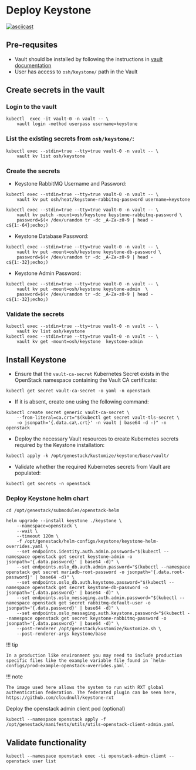 # Deploy Keystone

[![asciicast](https://asciinema.org/a/629802.svg)](https://asciinema.org/a/629802)

## Pre-requsites

- Vault should be installed by following the instructions in [vault documentation](https://docs.rackspacecloud.com/vault/)
- User has access to `osh/keystone/` path in the Vault

## Create secrets in the vault

### Login to the vault

``` shell
kubectl  exec -it vault-0 -n vault -- \
    vault login -method userpass username=keystone
```

### List the existing secrets from `osh/keystone/`:

``` shell
kubectl exec --stdin=true --tty=true vault-0 -n vault -- \
    vault kv list osh/keystone
```

### Create the secrets

- Keystone RabbitMQ Username and Password:

``` shell
kubectl exec --stdin=true --tty=true vault-0 -n vault -- \
    vault kv put osh/heat/keystone-rabbitmq-password username=keystone

kubectl exec --stdin=true --tty=true vault-0 -n vault -- \
    vault kv patch -mount=osh/keystone keystone-rabbitmq-password \
    password=$(< /dev/urandom tr -dc _A-Za-z0-9 | head -c${1:-64};echo;)
```

- Keystone Database Password:

``` shell
kubectl exec --stdin=true --tty=true vault-0 -n vault -- \
    vault kv put -mount=osh/keystone keystone-db-password \
    password=$(< /dev/urandom tr -dc _A-Za-z0-9 | head -c${1:-32};echo;)
```

- Keystone Admin Password:

``` shell
kubectl exec --stdin=true --tty=true vault-0 -n vault -- \
    vault kv put -mount=osh/keystone keystone-admin  \
    password=$(< /dev/urandom tr -dc _A-Za-z0-9 | head -c${1:-32};echo;)
```

### Validate the secrets

``` shell
kubectl exec --stdin=true --tty=true vault-0 -n vault -- \
    vault kv list osh/keystone
kubectl exec --stdin=true --tty=true vault-0 -n vault -- \
    vault kv get -mount=osh/keystone  keystone-admin
```

## Install Keystone

- Ensure that the `vault-ca-secret` Kubernetes Secret exists in the OpenStack namespace containing the Vault CA certificate:

```shell
kubectl get secret vault-ca-secret -o yaml -n openstack
```

- If it is absent, create one using the following command:

``` shell
kubectl create secret generic vault-ca-secret \
    --from-literal=ca.crt="$(kubectl get secret vault-tls-secret \
    -o jsonpath='{.data.ca\.crt}' -n vault | base64 -d -)" -n openstack
```

- Deploy the necessary Vault resources to create Kubernetes secrets required by the Keystone installation:

``` shell
kubectl apply -k /opt/genestack/kustomize/keystone/base/vault/
```

- Validate whether the required Kubernetes secrets from Vault are populated:

``` shell
kubectl get secrets -n openstack
```

### Deploy Keystone helm chart

``` shell
cd /opt/genestack/submodules/openstack-helm

helm upgrade --install keystone ./keystone \
    --namespace=openstack \
    --wait \
    --timeout 120m \
    -f /opt/genestack/helm-configs/keystone/keystone-helm-overrides.yaml \
    --set endpoints.identity.auth.admin.password="$(kubectl --namespace openstack get secret keystone-admin -o jsonpath='{.data.password}' | base64 -d)" \
    --set endpoints.oslo_db.auth.admin.password="$(kubectl --namespace openstack get secret mariadb-root-password -o jsonpath='{.data.root-password}' | base64 -d)" \
    --set endpoints.oslo_db.auth.keystone.password="$(kubectl --namespace openstack get secret keystone-db-password -o jsonpath='{.data.password}' | base64 -d)" \
    --set endpoints.oslo_messaging.auth.admin.password="$(kubectl --namespace openstack get secret rabbitmq-default-user -o jsonpath='{.data.password}' | base64 -d)" \
    --set endpoints.oslo_messaging.auth.keystone.password="$(kubectl --namespace openstack get secret keystone-rabbitmq-password -o jsonpath='{.data.password}' | base64 -d)" \
    --post-renderer /opt/genestack/kustomize/kustomize.sh \
    --post-renderer-args keystone/base
```

!!! tip

    In a production like environment you may need to include production specific files like the example variable file found in `helm-configs/prod-example-openstack-overrides.yaml`.

!!! note

    The image used here allows the system to run with RXT global authentication federation. The federated plugin can be seen here, https://github.com/cloudnull/keystone-rxt

Deploy the openstack admin client pod (optional)

``` shell
kubectl --namespace openstack apply -f /opt/genestack/manifests/utils/utils-openstack-client-admin.yaml
```

## Validate functionality

``` shell
kubectl --namespace openstack exec -ti openstack-admin-client -- openstack user list
```
